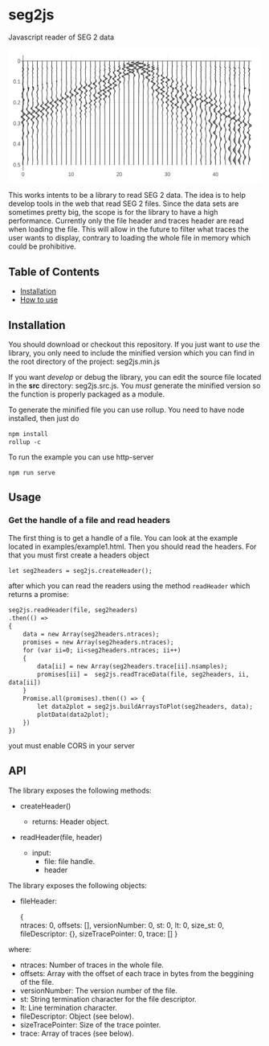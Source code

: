 # seg2js
Javascript reader of SEG 2 data

![example of plotted SEG 2 data](https://github.com/jbcolme/seg2js/blob/master/images/banner.png?raw=true)

This works intents to be a library to read SEG 2 data.
The idea is to help develop tools in the web that read SEG 2 files. Since the data sets are sometimes pretty big, the scope is for the library to have a high performance.
Currently only the file header and traces header are read when loading the file. This will allow in the future to filter what traces the user wants to display, contrary to loading the whole file in memory which could be prohibitive.

## Table of Contents

- [Installation](#installation)
- [How to use](#usage)

## Installation

You should download or checkout this repository. If you just want to *use* the library, you only need to include the minified version which you can find in the root directory of the project: seg2js.min.js

If you want *develop* or debug the library, you can edit the source file located in the **src** directory: seg2js.src.js. You *must* generate the minified version so the function is properly packaged as a module.

To generate the minified file you can use rollup. You need to have node installed, then just do

    npm install
    rollup -c

To run the example you can use http-server

    npm run serve

## Usage

### Get the handle of a file and read headers

The first thing is to get a handle of a file. You can look at the example located in examples/example1.html. Then you should read the headers. For that you must first create a headers object
    
    let seg2headers = seg2js.createHeader();

after which you can read the readers using the method `readHeader` which returns a promise:

    seg2js.readHeader(file, seg2headers)
    .then(() => 
    {
        data = new Array(seg2headers.ntraces);
        promises = new Array(seg2headers.ntraces);
        for (var ii=0; ii<seg2headers.ntraces; ii++)
        {	
            data[ii] = new Array(seg2headers.trace[ii].nsamples);
            promises[ii] =  seg2js.readTraceData(file, seg2headers, ii, data[ii])
        }
        Promise.all(promises).then(() => {
            let data2plot = seg2js.buildArraysToPlot(seg2headers, data);
            plotData(data2plot);
        })
    })
 
yout must enable CORS in your server

 ## API

 The library exposes the following methods:

* createHeader()

    * returns:
        Header object.
        

* readHeader(file, header)
    * input:
        * file: file handle.
        * header 

The library exposes the following objects:

* fileHeader:

    {   
		ntraces: 0,
		offsets: [],
		versionNumber: 0,
		st: 0,
		lt: 0,
		size_st: 0,
		fileDescriptor: {},
		sizeTracePointer: 0,
		trace: []
	}

where:
- ntraces: Number of traces in the whole file.
- offsets: Array with the offset of each trace in bytes from the beggining of the file.
- versionNumber: The version number of the file.
- st: String termination character for the file descriptor.
- lt: Line termination character.
- fileDescriptor: Object (see below).
- sizeTracePointer: Size of the trace pointer.
- trace: Array of traces (see below).